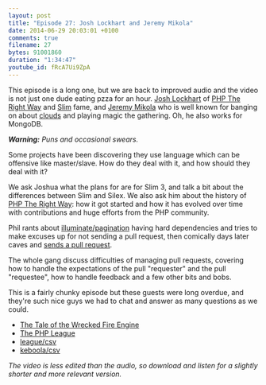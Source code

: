 ```yaml
---
layout: post
title: "Episode 27: Josh Lockhart and Jeremy Mikola"
date: 2014-06-29 20:03:01 +0100
comments: true
filename: 27
bytes: 91001860
duration: "1:34:47"
youtube_id: fRcA7Ui9ZpA
---
```


This episode is a long one, but we are back to improved audio and the video is not just one dude eating pzza for an hour. [Josh Lockhart] of [PHP The Right Way] and [Slim] fame, and [Jeremy Mikola] who is well known for banging on about [clouds] and playing magic the gathering. Oh, he also works for MongoDB.

_**Warning:** Puns and occasional swears._

Some projects have been discovering they use language which can be offensive like master/slave. How do they deal with it, and how should they deal with it?

We ask Joshua what the plans for are for Slim 3, and talk a bit about the differences between Slim and Silex. We also ask him about the history of [PHP The Right Way]: how it got started and how it has evolved over time with contributions and huge efforts from the PHP community.

Phil rants about [illuminate/pagination] having hard dependencies and tries to make excuses up for not sending a pull request, then comically days later caves and [sends a pull request].

The whole gang discuss difficulties of managing pull requests, covering how to handle the expectations of the pull "requester" and the pull "requestee", how to handle feedback and a few other bits and bobs.

This is a fairly chunky episode but these guests were long overdue, and they're such nice guys we had to chat and answer as many questions as we could.

* [The Tale of the Wrecked Fire Engine](http://blog.ircmaxell.com/2014/05/the-tale-of-wrecked-fire-engine.html)
* [The PHP League](http://thephpleague.com)
* [league/csv](http://csv.thephpleague.com)
* [keboola/csv](https://packagist.org/packages/keboola/csv)

[Josh Lockhart]: http://twitter.com/codeguy
[PHP The Right Way]: http://phptherightway.com
[Slim]: http://www.slimframework.com/
[Jeremy Mikola]: http://twitter.com/jmikola
[clouds]: http://vimeo.com/89325708
[illuminate/pagination]: https://github.com/illuminate/pagination
[sends a pull request]: https://github.com/laravel/framework/pull/4582

_The video is less edited than the audio, so download and listen for a slightly shorter and more relevant version._
